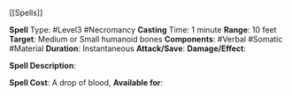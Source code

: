 [[Spells]] 

**Spell** Type: #Level3 #Necromancy
**Casting** Time: 1 minute
**Range**: 10 feet
**Target**: Medium or Small humanoid bones
**Components**: #Verbal #Somatic #Material 
**Duration**: Instantaneous
**Attack/Save**:
**Damage/Effect**:

**Spell Description**: 
	

**Spell Cost**: A drop of blood, 
**Available for**:
